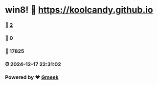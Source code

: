 # win8! :link: https://koolcandy.github.io 
### :page_facing_up: [2](https://koolcandy.github.io/tag.html) 
### :speech_balloon: 0 
### :hibiscus: 17825 
### :alarm_clock: 2024-12-17 22:31:02 
### Powered by :heart: [Gmeek](https://github.com/Meekdai/Gmeek)
